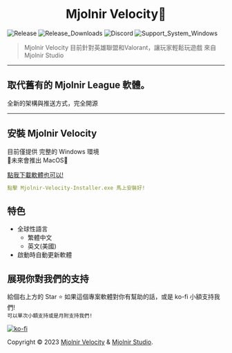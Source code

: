 <h1 align="center">Mjolnir Velocity🚄</h1>
<p>
  <img alt="Release" src="https://img.shields.io/github/v/release/Mjolnir-Studio/Mjolnir-Velocity.png?" />
  <img alt="Release_Downloads" src="https://img.shields.io/github/downloads/Mjolnir-Studio/Mjolnir-Velocity/total.png?" />
  <img alt="Discord" src="https://img.shields.io/static/v1?&message=Discord&color=5865F2&logo=Discord&logoColor=FFFFFF&label=Mjolnir+Studio" />
  <img alt="Support_System_Windows" src="https://img.shields.io/static/v1?&message=Windows&color=0078D6&logo=Windows&logoColor=FFFFFF&label=7~10%2B(x64)" />
  <!-- <a href="docsnot" target="_blank">
    <img alt="Documentation" src="https://img.shields.io/badge/documentation-yes-brightgreen.svg" />
  </a> -->
  <!-- <a href="ingithub" target="_blank">
    <img alt="License: nolicense" src="https://img.shields.io/badge/License-MPL-yellow.svg" />
  </a> -->
  <!-- <a href="https://twitter.com/twitter" target="_blank">
    <img alt="Twitter: notwitter" src="https://img.shields.io/twitter/follow/twitter.svg?style=social" />
  </a> -->
</p>

> Mjolnir Velocity 目前針對英雄聯盟和Valorant，讓玩家輕鬆玩遊戲 來自 Mjolnir Studio

***
## 取代舊有的 Mjolnir League 軟體。
全新的架構與推送方式，完全開源

<!-- 給一杯咖啡，給我們更大的動力  
廣告放置合理，不給使用者不好的體驗  
去廣告月份訂閱版本，不貴只要 30 元即可  
擴充功能，提供更多好用付費的功能，不貴只要 60 元即可(包含去廣告) -->

***
<!-- > currently for League of Legends and Valorant, making it easy for players to playing games -->


<!-- ### 🏠 [Homepage](idkhomepage) -->

<!-- ### ✨ [Demo](nodemo) -->

## 安裝 Mjolnir Velocity

目前僅提供 完整的 Windows 環境  
🚧未來會推出 MacOS🚧

[點我下載軟體也可以!](https://github.com/Mjolnir-Studio/Mjolnir-Velocity/releases/download/v0.0.0/Mjolnir-Velocity-Installer.exe)
```yml
點擊 Mjolnir-Velocity-Installer.exe 馬上安裝好!
```

## 特色

- 全球性語言
  - 繁體中文
  - 英文(美國)
- 啟動時自動更新軟體
<!-- - 可以選擇是否啟動自動接受對戰 -->
<!-- -  -->

## 展現你對我們的支持

給個右上方的 Star ⭐️ 如果這個專案軟體對你有幫助的話，或是 ko-fi 小額支持我們!  
``可以單次小額支持或是月附支持我們!``
<!-- <a href="https://www.patreon.com/MjolnirStudioDEV">
  <img src="https://c5.patreon.com/external/logo/become_a_patron_button@2x.png" width="160">
</a> -->
[![ko-fi](https://ko-fi.com/img/githubbutton_sm.svg)](https://ko-fi.com/F2F3EIJG8)

Copyright © 2023 [Mjolnir Velocity](https://github.com/Mjolnir-Studio/Mjolnir-Velocity) & [Mjolnir Studio](https://github.com/Mjolnir-Studio).
<!-- ## 📝 License

Copyright © 2023 [Mjolnir Studio](https://github.com/Mjolnir Studio).<br />
This project is [nolicense](ingithub) licensed. -->